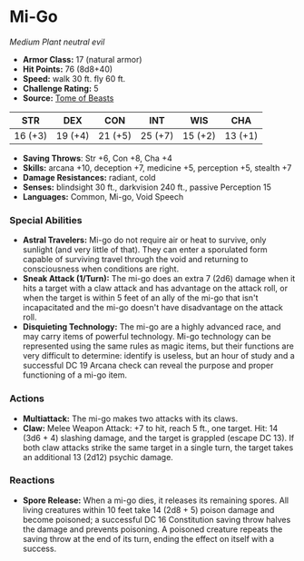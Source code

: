 # Mi-Go

*Medium* *Plant* *neutral evil*

- **Armor Class:** 17 (natural armor)
- **Hit Points:** 76 (8d8+40)
- **Speed:** walk 30 ft. fly 60 ft.
- **Challenge Rating:** 5
- **Source:** [Tome of Beasts](https://koboldpress.com/kpstore/product/tome-of-beasts-for-5th-edition-print/)

| STR | DEX | CON | INT | WIS | CHA |
| --- | --- | --- | --- | --- | --- |
| 16 (+3) | 19 (+4) | 21 (+5) | 25 (+7) | 15 (+2) | 13 (+1) |

- **Saving Throws**: Str +6, Con +8, Cha +4
- **Skills:** arcana +10, deception +7, medicine +5, perception +5, stealth +7
- **Damage Resistances:** radiant, cold
- **Senses:** blindsight 30 ft., darkvision 240 ft., passive Perception 15
- **Languages:** Common, Mi-go, Void Speech
### Special Abilities
- **Astral Travelers:** Mi-go do not require air or heat to survive, only sunlight (and very little of that). They can enter a sporulated form capable of surviving travel through the void and returning to consciousness when conditions are right.
- **Sneak Attack (1/Turn):** The mi-go does an extra 7 (2d6) damage when it hits a target with a claw attack and has advantage on the attack roll, or when the target is within 5 feet of an ally of the mi-go that isn't incapacitated and the mi-go doesn't have disadvantage on the attack roll.
- **Disquieting Technology:** The mi-go are a highly advanced race, and may carry items of powerful technology. Mi-go technology can be represented using the same rules as magic items, but their functions are very difficult to determine: identify is useless, but an hour of study and a successful DC 19 Arcana check can reveal the purpose and proper functioning of a mi-go item.
### Actions
- **Multiattack:** The mi-go makes two attacks with its claws.
- **Claw:** Melee Weapon Attack: +7 to hit, reach 5 ft., one target. Hit: 14 (3d6 + 4) slashing damage, and the target is grappled (escape DC 13). If both claw attacks strike the same target in a single turn, the target takes an additional 13 (2d12) psychic damage.
### Reactions
- **Spore Release:** When a mi-go dies, it releases its remaining spores. All living creatures within 10 feet take 14 (2d8 + 5) poison damage and become poisoned; a successful DC 16 Constitution saving throw halves the damage and prevents poisoning. A poisoned creature repeats the saving throw at the end of its turn, ending the effect on itself with a success.
